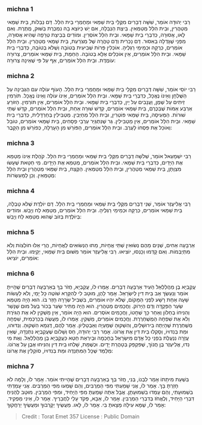 
### michna 1
רַבִּי יְהוּדָה אוֹמֵר, שִׁשָּׁה דְבָרִים מִקֻּלֵּי בֵית שַׁמַּאי וּמֵחֻמְרֵי בֵית הִלֵּל. דַּם נְבֵלוֹת, בֵּית שַׁמַּאי מְטַהֲרִין, וּבֵית הִלֵּל מְטַמְּאִין. בֵּיצַת הַנְּבֵלָה, אִם יֵשׁ כַּיּוֹצֵא בָהּ נִמְכֶּרֶת בַּשּׁוּק, מֻתֶּרֶת. וְאִם לָאו, אֲסוּרָה, כְּדִבְרֵי בֵית שַׁמָּאי. וּבֵית הִלֵּל אוֹסְרִין. וּמוֹדִים בְּבֵיצַת טְרֵפָה שֶׁהִיא אֲסוּרָה, מִפְּנֵי שֶׁגָּדְלָה בְאִסּוּר. דַּם נָכְרִית וְדַם טָהֳרָה שֶׁל מְצֹרַעַת, בֵּית שַׁמַּאי מְטַהֲרִין. וּבֵית הִלֵּל אוֹמְרִים, כְּרֻקָּהּ וּכְמֵימֵי רַגְלֶיהָ. אוֹכְלִין פֵּרוֹת שְׁבִיעִית בְּטוֹבָה וְשֶׁלֹּא בְטוֹבָה, כְּדִבְרֵי בֵית שַׁמָּאי. וּבֵית הִלֵּל אוֹמְרִים, אֵין אוֹכְלִים אֶלָּא בְטוֹבָה. הַחֵמֶת, בֵּית שַׁמַּאי אוֹמְרִים, צְרוּרָה עוֹמֶדֶת. וּבֵית הִלֵּל אוֹמְרִים, אַף עַל פִּי שֶׁאֵינָהּ צְרוּרָה: 

### michna 2
רַבִּי יוֹסֵי אוֹמֵר, שִׁשָּׁה דְבָרִים מִקֻּלֵי בֵית שַׁמַּאי וּמֵחֻמְרֵי בֵית הִלֵּל. הָעוֹף עוֹלֶה עִם הַגְּבִינָה עַל הַשֻּׁלְחָן וְאֵינוֹ נֶאֱכָל, כְּדִבְרֵי בֵית שַׁמָּאי. וּבֵית הִלֵּל אוֹמְרִים, אֵינוֹ עוֹלֶה וְאֵינוֹ נֶאֱכָל. תּוֹרְמִין זֵיתִים עַל שֶׁמֶן, וַעֲנָבִים עַל יַיִן, כְּדִבְרֵי בֵית שַׁמָּאי. וּבֵית הִלֵּל אוֹמְרִים, אֵין תּוֹרְמִין. הַזּוֹרֵעַ אַרְבַּע אַמּוֹת שֶׁבַּכֶּרֶם, בֵּית שַׁמַּאי אוֹמְרִים, קִדֵּשׁ שׁוּרָה אַחַת, וּבֵית הִלֵּל אוֹמְרִים, קִדֵּשׁ שְׁתֵּי שׁוּרוֹת. הַמְּעִיסָה, בֵּית שַׁמַּאי פּוֹטְרִין, וּבֵית הִלֵּל מְחַיְּבִין. מַטְבִּילִין בְּחַרְדָּלִית, כְּדִבְרֵי בֵית שַׁמָּאי. וּבֵית הִלֵּל אוֹמְרִים, אֵין מַטְבִּילִין. גֵּר שֶׁנִּתְגַּיֵּר עַרְבֵי פְסָחִים, בֵּית שַׁמַּאי אוֹמְרִים, טוֹבֵל וְאוֹכֵל אֶת פִּסְחוֹ לָעֶרֶב. וּבֵית הִלֵּל אוֹמְרִים, הַפּוֹרֵשׁ מִן הָעָרְלָה, כְּפוֹרֵשׁ מִן הַקָּבֶר: 

### michna 3
רַבִּי יִשְׁמָעֵאל אוֹמֵר, שְׁלֹשָׁה דְבָרִים מִקֻּלֵּי בֵית שַׁמַּאי וּמֵחֻמְרֵי בֵית הִלֵּל. קֹהֶלֶת אֵינוֹ מְטַמֵּא אֶת הַיָּדַיִם, כְּדִבְרֵי בֵית שַׁמָּאי. וּבֵית הִלֵּל אוֹמְרִים, מְטַמֵּא אֶת הַיָּדָיִם. מֵי חַטָּאת שֶׁעָשׂוּ מִצְוָתָן, בֵּית שַׁמַּאי מְטַהֲרִין, וּבֵית הִלֵּל מְטַמְּאִין. הַקֶּצַח, בֵּית שַׁמַּאי מְטַהֲרִין וּבֵית הִלֵּל מְטַמְּאִין. וְכֵן לַמַּעַשְׂרוֹת: 

### michna 4
רַבִּי אֱלִיעֶזֶר אוֹמֵר, שְׁנֵי דְבָרִים מִקֻּלֵּי בֵית שַׁמַּאי וּמֵחֻמְרֵי בֵית הִלֵּל. דַּם יוֹלֶדֶת שֶׁלֹּא טָבְלָה, בֵּית שַׁמַּאי אוֹמְרִים, כְּרֻקָּהּ וּכְמֵימֵי רַגְלֶיהָ. וּבֵית הִלֵּל אוֹמְרִים, מְטַמֵּא לַח וְיָבֵשׁ. וּמוֹדִים בְּיוֹלֶדֶת בְּזוֹב שֶׁהוּא מְטַמֵּא לַח וְיָבֵשׁ: 

### michna 5
אַרְבָּעָה אַחִים, שְׁנַיִם מֵהֶם נְשׂוּאִין שְׁתֵּי אֲחָיוֹת, מֵתוּ הַנְּשׂוּאִים לַאֲחָיוֹת, הֲרֵי אֵלּוּ חוֹלְצוֹת וְלֹא מִתְיַבְּמוֹת. וְאִם קָדְמוּ וְכָנְסוּ, יוֹצִיאוּ. רַבִּי אֱלִיעֶזֶר אוֹמֵר מִשּׁוּם בֵּית שַׁמַּאי, יְקַיְּמוּ. וּבֵית הִלֵּל אוֹמְרִים, יוֹצִיאוּ: 

### michna 6
עֲקַבְיָא בֶּן מַהֲלַלְאֵל הֵעִיד אַרְבָּעָה דְבָרִים. אָמְרוּ לוֹ, עֲקַבְיָא, חֲזֹר בְּךָ בְאַרְבָּעָה דְבָרִים שֶׁהָיִיתָ אוֹמֵר וְנַעַשְׂךָ אַב בֵּית דִּין לְיִשְׂרָאֵל. אָמַר לָהֶן, מוּטָב לִי לְהִקָּרֵא שׁוֹטֶה כָּל יָמַי, וְלֹא לֵעָשׂוֹת שָׁעָה אַחַת רָשָׁע לִפְנֵי הַמָּקוֹם, שֶׁלֹּא יִהְיוּ אוֹמְרִים, בִּשְׁבִיל שְׂרָרָה חָזַר בּוֹ. הוּא הָיָה מְטַמֵּא שְׂעַר הַפְּקֻדָּה וְדַם הַיָּרוֹק. וַחֲכָמִים מְטַהֲרִין. הוּא הָיָה מַתִּיר שְׂעַר בְּכוֹר בַּעַל מוּם שֶׁנָּשַׁר וְהִנִּיחוֹ בְחַלּוֹן וְאַחַר כָּךְ שְׁחָטוֹ, וַחֲכָמִים אוֹסְרִים. הוּא הָיָה אוֹמֵר, אֵין מַשְׁקִין לֹא אֶת הַגִּיֹּרֶת וְלֹא אֶת שִׁפְחָה הַמְשֻׁחְרֶרֶת. וַחֲכָמִים אוֹמְרִים, מַשְׁקִין. אָמְרוּ לוֹ, מַעֲשֶׂה בְּכַרְכְּמִית, שִׁפְחָה מְשֻׁחְרֶרֶת שֶׁהָיְתָה בִירוּשָׁלַיִם, וְהִשְׁקוּהָ שְׁמַעְיָה וְאַבְטַלְיוֹן. אָמַר לָהֶם, דֻּגְמָא הִשְׁקוּהָ. וְנִדּוּהוּ, וּמֵת בְּנִדּוּיוֹ, וְסָקְלוּ בֵית דִּין אֶת אֲרוֹנוֹ. אָמַר רַבִּי יְהוּדָה, חַס וְשָׁלוֹם שֶׁעֲקַבְיָא נִתְנַדָּה, שֶׁאֵין עֲזָרָה נִנְעֶלֶת בִּפְנֵי כָל אָדָם מִיִּשְׂרָאֵל בְּחָכְמָה וּבְיִרְאַת חֵטְא כַּעֲקַבְיָא בֶּן מַהֲלַלְאֵל. וְאֶת מִי נִדּוּ, אֱלִיעֶזֶר בֶּן חֲנוֹךְ, שֶׁפִּקְפֵּק בְּטָהֳרַת יָדָיִם. וּכְשֶׁמֵּת, שָׁלְחוּ בֵית דִּין וְהִנִּיחוּ אֶבֶן עַל אֲרוֹנוֹ. מְלַמֵּד שֶׁכָּל הַמִּתְנַדֶּה וּמֵת בְּנִדּוּיוֹ, סוֹקְלִין אֶת אֲרוֹנוֹ: 

### michna 7
בִּשְׁעַת מִיתָתוֹ אָמַר לִבְנוֹ, בְּנִי, חֲזֹר בְּךָ בְאַרְבָּעָה דְבָרִים שֶׁהָיִיתִי אוֹמֵר. אָמַר לוֹ, וְלָמָּה לֹא חָזַרְתָּ בָּךְ. אָמַר לוֹ, אֲנִי שָׁמַעְתִּי מִפִּי הַמְרֻבִּים, וְהֵם שָׁמְעוּ מִפִּי הַמְרֻבִּים. אֲנִי עָמַדְתִּי בִשְׁמוּעָתִי, וְהֵם עָמְדוּ בִשְׁמוּעָתָן. אֲבָל אַתָּה שָׁמַעְתָּ מִפִּי הַיָּחִיד, וּמִפִּי הַמְרֻבִּין. מוּטָב לְהַנִּיחַ דִּבְרֵי הַיָּחִיד, וְלֶאֱחֹז בְּדִבְרֵי הַמְרֻבִּין. אָמַר לוֹ, אַבָּא, פְּקֹד עָלַי לַחֲבֵרֶיךָ. אָמַר לוֹ, אֵינִי מַפְקִיד. אָמַר לוֹ, שֶׁמָּא עִילָה מָצָאתָ בִי. אָמַר לוֹ, לָאו. מַעֲשֶׂיךָ יְקָרְבוּךָ וּמַעֲשֶׂיךָ יְרַחֲקוּךָ: 

>Credit : Torat Emet 357
>License : Public Domain 